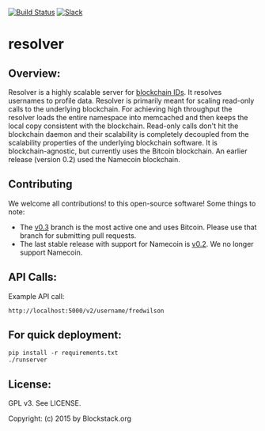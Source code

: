 [![Build Status](https://travis-ci.org/blockstack/resolver.svg?branch=master)](https://travis-ci.org/namesystem/resolver)
[![Slack](http://slack.blockstack.org/badge.svg)](http://slack.blockstack.org/)

resolver
=======

## Overview:

Resolver is a highly scalable server for [blockchain IDs](https://github.com/blockstack/blockchain-id/wiki). It resolves usernames to profile data. Resolver is primarily meant for scaling read-only calls to the underlying blockchain. For achieving high throughput the resolver loads the entire namespace into memcached and then keeps the local copy consistent with the blockchain. Read-only calls don't hit the blockchain daemon and their scalability is completely decoupled from the scalability properties of the underlying blockchain software. It is blockchain-agnostic, but currently uses the Bitcoin blockchain. An earlier release (version 0.2) used the Namecoin blockchain.

## Contributing 

We welcome all contributions! to this open-source software! Some things to note: 

* The [v0.3](https://github.com/blockstack/resolver/tree/v0.3) branch is the most active one and uses Bitcoin. Please use that branch for submitting pull requests.
* The last stable release with support for Namecoin is [v0.2](https://github.com/blockstack/resolver/releases/tag/v0.2). We no longer support Namecoin.

## API Calls:

Example API call:

```
http://localhost:5000/v2/username/fredwilson
```

## For quick deployment:

```
pip install -r requirements.txt
./runserver
```

## License:

GPL v3. See LICENSE.

Copyright: (c) 2015 by Blockstack.org
